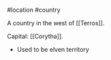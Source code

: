 #location #country 

A country in the west of [[Terros]].

Capital: [[Corytha]].

- Used to be elven territory